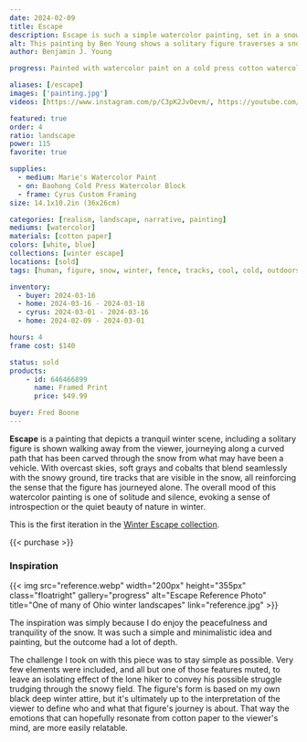 ```yaml
---
date: 2024-02-09
title: Escape
description: Escape is such a simple watercolor painting, set in a snowy vast field. Showing the trek of the lone figure whose identity is up to interpretation.
alt: This painting by Ben Young shows a solitary figure traverses a snowy path flanked by a fence, in a muted watercolor landscape shrouded in a hazy atmosphere.
author: Benjamin J. Young

progress: Painted with watercolor paint on a cold press cotton watercolor block. A simple painting, but effective. This took a few stages of adding layers, but it still only took a few days at most to include drying times. I later learned that my for this painting technique closely matches the master artist, Andrew Wyeth.

aliases: [/escape]
images: ['painting.jpg']
videos: [https://www.instagram.com/p/C3pK2JvOevm/, https://youtube.com/shorts/TSyQTgGJjD0]

featured: true
order: 4
ratio: landscape
power: 115
favorite: true

supplies:
  - medium: Marie's Watercolor Paint
  - on: Baohong Cold Press Watercolor Block
  - frame: Cyrus Custom Framing
size: 14.1x10.2in (36x26cm)

categories: [realism, landscape, narrative, painting]
mediums: [watercolor]
materials: [cotton paper]
colors: [white, blue]
collections: [winter escape]
locations: [sold]
tags: [human, figure, snow, winter, fence, tracks, cool, cold, outdoors, gate, calm, lonely, isolation, peaceful]

inventory:
  - buyer: 2024-03-16
  - home: 2024-03-16 - 2024-03-18
  - cyrus: 2024-03-01 - 2024-03-16
  - home: 2024-02-09 - 2024-03-01

hours: 4
frame cost: $140

status: sold
products:
    - id: 646466899
      name: Framed Print
      price: $49.99

buyer: Fred Boone
---
```


**Escape** is a painting that depicts a tranquil winter scene, including a solitary figure is shown walking away from the viewer, journeying along a curved path that has been carved through the snow from what may have been a vehicle. With overcast skies, soft grays and cobalts that blend seamlessly with the snowy ground,  tire tracks that are visible in the snow, all reinforcing the sense that the figure has journeyed alone. The overall mood of this watercolor painting is one of solitude and silence, evoking a sense of introspection or the quiet beauty of nature in winter.

This is the first iteration in the [Winter Escape collection](/collections/winter-escape).

{{< purchase >}}

### Inspiration ###

{{< img src="reference.webp" width="200px" height="355px" class="floatright" gallery="progress" alt="Escape Reference Photo" title="One of many of Ohio winter landscapes" link="reference.jpg" >}}

The inspiration was simply because I do enjoy the peacefulness and tranquility of the snow. It was such a simple and minimalistic idea and painting, but the outcome had a lot of depth.

The challenge I took on with this piece was to stay simple as possible. Very few elements were included, and all but one of those features muted, to leave an isolating effect of the lone hiker to convey his possible struggle trudging through the snowy field. The figure's form is based on my own black deep winter attire, but it's ultimately up to the interpretation of the viewer to define who and what that figure's journey is about. That way the emotions that can hopefully resonate from cotton paper to the viewer's mind, are more easily relatable.